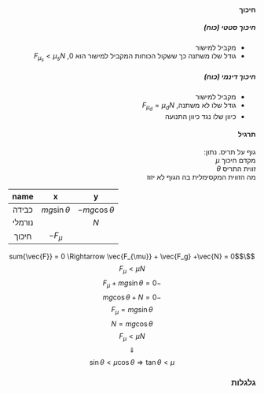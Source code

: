 <style>
    html {
        direction: rtl;
    }
    eqn, table, .katex {
        direction: ltr;
    }
</style>

#### חיכוך
##### חיכוך סטטי (כוח)
* מקביל למישור
* גודל שלו משתנה כך ששקול הכוחות המקביל למישור הוא 0, $F_{\mu_s} < \mu_s N$
##### חיכוך דינמי (כוח)
* מקביל למישור
* גודל שלו לא משתנה, $F_{\mu_d} = \mu_d N$
* כיוון שלו נגד כיוון התנועה

#### תרגיל
גוף על תריס.
נתון:  
מקדם חיכוך $\mu$  
זווית התריס $\theta$  
מה הזווית המקסימלית בה הגוף לא יזוז

|name|x|y|
|:-:|:-:|:-:|
|כבידה|$mg\sin{\theta}$|$-mg\cos{\theta}$|
|נורמלי||$N$|
|חיכוך|$-F_{\mu}$||


$$\sum{\vec{F}} = 0 \Rightarrow \vec{F_{\mu}} + \vec{F_g} +\vec{N} = 0$$
$$F_{\mu} < \mu N$$
$$-F_{\mu} + mg\sin{\theta} = 0$$
$$-mg\cos{\theta} + N = 0$$
$$F_{\mu} = mg\sin{\theta}$$
$$N = mg\cos{\theta}$$
$$F_{\mu} < \mu N$$
$$\Downarrow$$
$$\sin{\theta} < \mu \cos{\theta} \Longrightarrow \tan{\theta} < \mu$$

### גלגלות